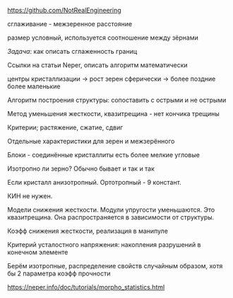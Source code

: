 https://github.com/NotRealEngineering

сглаживание - межзеренное расстояние

размер условный, используется соотношение между зёрнами

*Задача*: как описать сглаженность границ

Ссылки на статьи Neper, описать алгоритм математически

центры кристаллизации ->  рост зерен сферически -> более поздние более маленькие

Алгоритм построения структуры: сопоставить с острыми и не острыми

Метод уменьшения жесткости, квазитрещина - нет кончика трещины

Критерии; растяжение, сжатие, сдвиг

Отдельные характеристики для зерен и межзерённого

Блоки - соединённые кристаллиты есть более мелкие угловые

Изотропно ли зерно? Обычно бывает и так и так

Если кристалл анизотропный. Ортотропный - 9 констант.

КИН не нужен.

Модели снижения жесткости. Модули упругости уменьшаются. Это квазитрещина. Она распространяется в зависимости от структуры.

Коэфф снижения жесткости, реализация в манипуле

Критерий усталостного напряжения: накопления разрушений в конечном элементе

Берём изотропные, распределение свойств случайным образом, хотя бы 2 параметра коэфф прочности

https://neper.info/doc/tutorials/morpho_statistics.html

